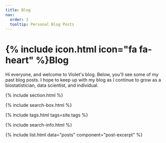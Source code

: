 ```yaml
---
title: Blog
nav:
  order: 3
  tooltip: Personal Blog Posts
---
```


# {% include icon.html icon="fa fa-heart" %}Blog

Hi everyone, and welcome to Violet's blog. Below, you'll see some of my past blog posts. I hope to keep up with my blog as I continue to grow as a biostatistician, data scientist, and individual.

{% include section.html %}

{% include search-box.html %}

{% include tags.html tags=site.tags %}

{% include search-info.html %}

{% include list.html data="posts" component="post-excerpt" %}
